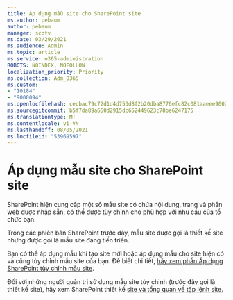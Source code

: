 ```yaml
---
title: Áp dụng mẫu site cho SharePoint site
ms.author: pebaum
author: pebaum
manager: scotv
ms.date: 03/29/2021
ms.audience: Admin
ms.topic: article
ms.service: o365-administration
ROBOTS: NOINDEX, NOFOLLOW
localization_priority: Priority
ms.collection: Adm_O365
ms.custom:
- "10184"
- "9000094"
ms.openlocfilehash: cecbac79c72d1d4d753d8f2b20dba8776efc82c081aaeee900210104d011d53d
ms.sourcegitcommit: b5f7da89a650d2915dc652449623c78be6247175
ms.translationtype: MT
ms.contentlocale: vi-VN
ms.lasthandoff: 08/05/2021
ms.locfileid: "53969597"
---
```

# <a name="apply-site-template-to-sharepoint-sites"></a>Áp dụng mẫu site cho SharePoint site

SharePoint hiện cung cấp một số mẫu site có chứa nội dung, trang và phần web được nhập sẵn, có thể được tùy chỉnh cho phù hợp với nhu cầu của tổ chức bạn. 

Trong các phiên bản SharePoint trước đây, mẫu site được gọi là thiết kế site nhưng được gọi là mẫu site đang tiến triển. 

Bạn có thể áp dụng mẫu khi tạo site mới hoặc áp dụng mẫu cho site hiện có và cũng tùy chỉnh mẫu site của bạn. Để biết chi tiết, [hãy xem phần Áp dụng SharePoint tùy chỉnh mẫu site](https://support.microsoft.com/office/39382463-0e45-4d1b-be27-0e96aeec8398).

Đối với những người quản trị sử dụng mẫu site tùy chỉnh (trước đây gọi là thiết kế site), hãy xem SharePoint thiết kế [site và tổng quan về tập lệnh site.](https://docs.microsoft.com/sharepoint/dev/declarative-customization/site-design-overview)
